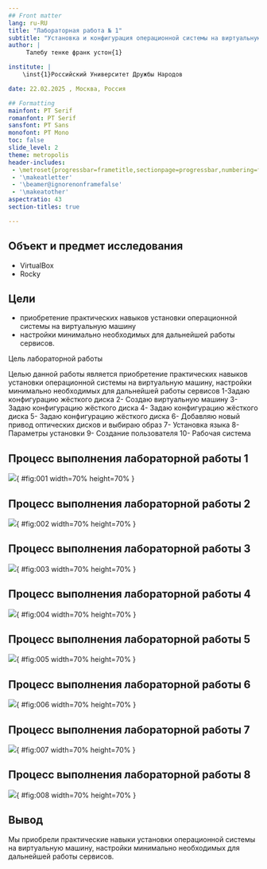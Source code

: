 ```yaml
---
## Front matter
lang: ru-RU
title: "Лабораторная работа № 1"
subtitle: "Установка и конфигурация операционной системы на виртуальную машину"
author: |
	 Талебу тенке франк устон{1}

institute: |
	\inst{1}Российский Университет Дружбы Народов

date: 22.02.2025 , Москва, Россия

## Formatting
mainfont: PT Serif
romanfont: PT Serif
sansfont: PT Sans
monofont: PT Mono
toc: false
slide_level: 2
theme: metropolis
header-includes: 
 - \metroset{progressbar=frametitle,sectionpage=progressbar,numbering=fraction}
 - '\makeatletter'
 - '\beamer@ignorenonframefalse'
 - '\makeatother'
aspectratio: 43
section-titles: true

---
```


## Объект и предмет исследования

- VirtualBox
- Rocky

## Цели 
 - приобретение практических навыков установки операционной системы на виртуальную машину
 - настройки минимально необходимых для дальнейшей работы сервисов.

 Цель лабораторной работы

Целью данной работы является приобретение практических навыков установки операционной системы на виртуальную машину, настройки минимально необходимых для дальнейшей работы сервисов
1-Задаю конфигурацию жёсткого диска
2- Создаю виртуальную машину
3- Задаю конфигурацию жёсткого диска
4- Задаю конфигурацию жёсткого диска
5- Задаю конфигурацию жёсткого диска
6- Добавляю новый привод оптических дисков и выбираю образ 
7- Установка языка
8- Параметры установки
9- Создание пользователя
10- Рабочая система

## Процесс выполнения лабораторной работы 1
![](image/1.jpg){ #fig:001 width=70% height=70% }

## Процесс выполнения лабораторной работы 2
![](image/2.jpg){ #fig:002 width=70% height=70% }

## Процесс выполнения лабораторной работы 3
![](image/3.jpg){ #fig:003 width=70% height=70% }

## Процесс выполнения лабораторной работы 4
![](image/4.jpg){ #fig:004 width=70% height=70% }

## Процесс выполнения лабораторной работы 5
![](image/5.jpg){ #fig:005 width=70% height=70% }

## Процесс выполнения лабораторной работы 6
![](image/6.jpg){ #fig:006 width=70% height=70% }

## Процесс выполнения лабораторной работы 7
![](image/7.png){ #fig:007 width=70% height=70% }

## Процесс выполнения лабораторной работы 8
![](image/8.png){ #fig:008 width=70% height=70% }

## Вывод

Мы приобрели практические навыки установки операционной системы на виртуальную машину, настройки минимально необходимых для дальнейшей работы сервисов.



